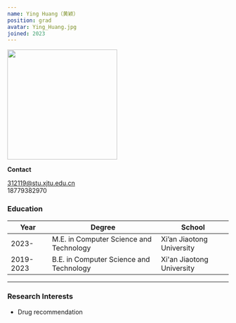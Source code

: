 ```yaml
---
name: Ying Huang（黄颖）
position: grad
avatar: Ying_Huang.jpg
joined: 2023
---
```


<img width="250" src="{{site.baseurl}}/images/people/{{page.avatar}}" data-action="zoom">

**Contact**

<i class="fa fa-envelope-o"></i> <312119@stu.xjtu.edu.cn><br>
<i class="fa fa-mobile"></i> 18779382970

### Education

|Year|Degree|School|
|------|------|------|
|2023-|M.E. in Computer Science and Technology|Xi’an Jiaotong University|
|2019-2023|B.E. in Computer Science and Technology|Xi'an Jiaotong University|

<hr>

### Research Interests

- Drug recommendation

